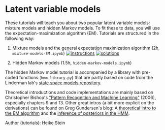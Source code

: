 # Latent variable models

These tutorials will teach you about two popular latent variable models: mixture models and hidden Markov models. To fit these to data, you will use the expectation-maximization algorithm (EM). Tutorials are structured in the following way:

1) Mixture models and the general expectation maximization algorithm (2h, `mixture-models-EM.ipynb`)
   [![instructions](https://colab.research.google.com/assets/colab-badge.svg)](https://colab.research.google.com/github/bambschool/BAMB2025/blob/main/Day_4_latent_variable_models/mixture-models-EM.ipynb)
   [![solutions](https://colab.research.google.com/assets/colab-badge.svg)](https://colab.research.google.com/github/bambschool/BAMB2025/blob/main/Day_4_latent_variable_models/mixture-models-EM_solutions.ipynb)

3) Hidden Markov models (1.5h, `hidden-markov-models.ipynb`)

The hidden Markov model tutorial is accompanied by a library with pre-coded functions (`hmm_library.py`) that are partly based on code from the Linderman lab's [state space models repository](https://github.com/lindermanlab/ssm).

Theoretical introductions and code implementations are mainly based on Christopher Bishop's ["Pattern Recognition and Machine Learning"](https://www.microsoft.com/en-us/research/uploads/prod/2006/01/Bishop-Pattern-Recognition-and-Machine-Learning-2006.pdf) (2006), especially chapters 9 and 13. Other great intros (a bit more explicit on the derivations) can be found on Greg Gundersen's blog: A [theoretical intro to the EM algorithm](https://gregorygundersen.com/blog/2019/11/10/em/) and the [inference of posteriors in the HMM](https://gregorygundersen.com/blog/2020/11/28/hmms/).

Author (tutorials): Heike Stein
